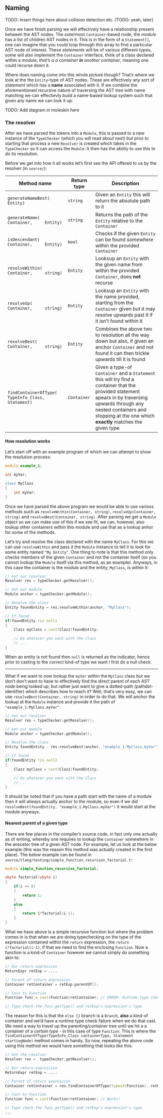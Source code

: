 ## Naming

TODO: Insert things here about collision detection etc. (TODO: yeah,
later)

Once we have finish parsing we will effectively have a relationship
present between the AST nodes. The outermost `Container`-based node, the
*module* has a list of children AST nodes in it. This is in the form of
a `Statement[]`, one can imagine that you could loop through this array
to find a particular AST node of interest. These *statements* will be of
various different types, some will also implement the `Container`
interface, think of a class declared within a module, *that’s a a
container **in** another container*, meaning one could recurse down it.

Where does naming come into this whole picture though? That’s where we
look at the the `Entity`-type of AST nodes. These are effectively any
sort of *statement* which has a **name** associated with it. If we
combine the aforementioned recursive nature of traversing the AST tree
with name matching we can effectievly build a name-based lookup system
such that given any name we can look it up.

TODO: Add diagram in moleskin here

### The resolver

After we have parsed the tokens into a `Module`, this is passed to a new
instance of the `TypeChecker` (which you will read about next) but prior
to starting that process a new `Resolver` is created which takes in the
`TypeChecker` so it can access the `Module`. It then has the ability to
use this to do its resolution.

Before we get into how it all works let’s first see the API offered to
us by the resolver (in `source/`):

| Method name                                               | Return type | Description                                                                                                                                                                                                                             |
|-----------------------------------------------------------|-------------|-----------------------------------------------------------------------------------------------------------------------------------------------------------------------------------------------------------------------------------------|
| `generateNameBest(     Entity)`                           | `string`    | Given an `Entity` this will return the absolute path to it                                                                                                                                                                              |
| `generateName(     Container,     Entity)`                | `string`    | Returns the path of the `Entity` relative to the `Container`                                                                                                                                                                            |
| `isDescendant(     Container,     Entity)`                | `bool`      | Checks if the given `Entity` can be found *somewhere* within the provided `Container`                                                                                                                                                   |
| `resolveWithin(     Container,     string)`               | `Entity`    | Looksup an `Entity` with the given name from within the provided `Container`, does **not** recurse                                                                                                                                      |
| `resolveUp(     Container,     string)`                   | `Entity`    | Looksup an `Entity` with the name provided, starting from the `Container` given but it may resolve upwards past it if it isn’t found within it                                                                                          |
| `resolveBest(     Container,     string)`                 | `Entity`    | Combines the above two to resolution all the way down but also, if given an anchor `Container` and not found it can then trickle upwards till it is found                                                                               |
| `findContainerOfType(     TypeInfo_Class,     Statement)` | `Container` | Given a type-of `Container` and a `Statement` this will try find a container that the provided statement apears in by traversing upwards through any nested containers and stopping at the one which **exactly** matches the given type |

#### How resolution works

Let’s start off with an example program of which we can attempt to show
the resolution process:

``` d
module example_1;

int myVar;

class MyClass
{
    int myVar;
}
```

Once we have parsed the above program we would be able to use various
methods such as `resolveWithin(Container, string)`,
`resolveUp(Container, string)` and `resolveBest(Container, string)`.
After parsing we get a `Module` object so we can make use of this if we
see fit, we can, however, also lookup other containers *within* this
module and use that as a lookup anhor for some of the methods.

Let’s try and resolve the class declared with the name `MyClass`. For
this we can use `resolveWithin` and pass it the `Module` instance to
tell it to look for some entity named `"My Entity"`. One thing to note
is that this method only checks members of the given `Container` and not
the container itself (so you cannot lookup the `Module` itself via this
method, as an example). Anyways, in this case the container is the
*module* and the entity, `MyClass`, is within it:

``` d
// Get our resolver
Resolver res = typeChecker.getResolver();

// Get out module
Module anchor = typeChecker.getModule();

// Resolve the class
Entity foundEntity = res.resolveWithin(anchor, "MyClass");

// If found
if(foundEntity !is null)
{
    Clazz myClass = cast(Clazz)foundEntity;

    // Do whatever you want with the Clazz
    // ...
}
```

When an entity is not found then `null` is returned as the indicator,
hence prior to casting to the correct kind-of type we want I first do a
null check.

------------------------------------------------------------------------

What if we want to now lookup the `myVar` within the `MyClass` class but
we don’t don’t want to have to effectively find the direct parent of
each AST node being looked up, but rather just want to give a
dotted-path (pathdot-identifier) which describes how to reach it? Well,
that’s very easy, we can use `resolveBest(Container, string)` in order
to do that. We will anchor the lookup at the `Module` instance and
provide it the path of `"example_1.MyClass.myVar"`.

``` d
// Get our resolver
Resolver res = typeChecker.getResolver();

// Get out module
Module anchor = typeChecker.getModule();

// Resolve the class
Entity foundEntity - res.resolveBest(anchor, "example_1.MyClass.myVar");

// If found
if(foundEntity !is null)
{
    Clazz myClass = cast(Clazz)foundEntity;

    // Do whatever you want with the Clazz
    // ...
}
```

It should be noted that if you have a path start with the name of a
module then it will *always* actually anchor to the module, so even if
we did `resolveBest(foundEntity, "example_1.MyClass.myVar")` it would
start at the module anyways.

#### Nearest parent of a given type

There are few places in the compiler’s source code, in fact only one
actually as of writing, whereby one requires to lookup the `Container`
somewhere in the anscetor tree of a given AST node. For example, let us
look at the below example (this was the reason this method was actually
created in the first place). The below example can be found in
`source/tlang/testing/simple_function_recursion_factorial.t`:

``` d
module simple_function_recursion_factorial;

ubyte factorial(ubyte i)
{
    if(i == 0)
    {
        return 1;
    }
    else
    {
        return i*factorial(i-1);
    }
}
```

What we have above is a simple recursive function but where the problem
comes in is that when we are doing typechecking on the type of the
expression contained within the `return` expression, the
`return i*factorial(i-1)`, if that we need to find the enclosing
`Function`. Now a function is a kind-of `Container` however we cannot
simply do something akin to:

``` d
// Our return expression
ReturnExpr retExp = ....

// Parent of return expression
Container retContainer = retExp.parentOf();

// Cast to Function
Function func = cast(Function)retContainer; // ERROR: Runtime type check failure

// Type check the func.getType() and retExp's expression's type
```

The reason for this is that the `else {}` branch is a `Branch`, **also**
a kind-of container and we’d have a runtime type check failure when we
do that cast. We need a way to travel up the parenting/container tree
until we hit a a container of a *certain type* - in this case of type
`Function`. This is where the
`findContainerOfType(TypeInfo_Class containerType, Statement startingNode)`
method comes in handy. So now, repeating the above code using this
method we would have something that looks like this:

``` d
// Get the resolver
Resolver res =  typeChecker.getResolver();

// Our return expression
ReturnExpr retExp = ....

// Parent of return expression
Container retContainer = res.findContainerOfType(typeid(Function), retExp)

// Cast to Function
Function func = cast(Function)retContainer; // Works!

// Type check the func.getType() and retExp's expression's type
...
```
